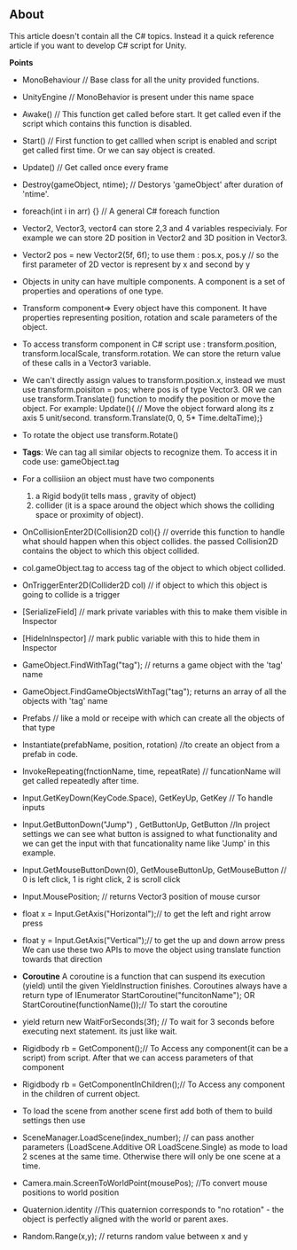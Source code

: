 ## About

This article doesn't contain all the C# topics. Instead it a quick reference article if you want to develop C# script for Unity.

**Points**

* MonoBehaviour // Base class for all the unity provided functions.

* UnityEngine // MonoBehavior is present under this name space
* Awake() // This function get called before start. It get called even if the script which contains this function is disabled.
* Start() // First function to get callled when script is enabled and script get called first time. Or we can say object is created.
* Update() // Get called once every frame
* Destroy(gameObject, ntime); // Destorys 'gameObject' after duration of 'ntime'.
* foreach(int i in arr) {} // A general C# foreach function
* Vector2, Vector3, vector4 can store 2,3 and 4 variables respecivialy. For example we can store 2D position in Vector2 and 3D position in Vector3.
* Vector2 pos = new Vector2(5f, 6f); to use them : pos.x, pos.y // so the first parameter of 2D vector is represent by x and second by y
* Objects in unity can have multiple components. A component is a set of properties and operations of one type.
* Transform component=> Every object have this component. It have properties representing position, rotation and scale parameters of the object.
* To access transform component in C# script use : transform.position, transform.localScale, transform.rotation. We can store the return value of these calls in a Vector3 variable.
* We can't directly assign values to transform.position.x, instead we must use transform.poisiton = pos; where pos is of type Vector3.
OR we can use transform.Translate() function to modify the position or move the object. For example:
      Update(){
       // Move the object forward along its z axis 5 unit/second.
        transform.Translate(0, 0, 5* Time.deltaTime);}
* To rotate the object use transform.Rotate()
* **Tags**: We can tag all similar objects to recognize them. To access it in code use: gameObject.tag
* For a collisiion an object must have two components
    1. a Rigid body(it tells mass , gravity of object)
    2. collider (it is a space around the object which shows the  colliding space or proximity of object).


* OnCollisionEnter2D(Collision2D col){} // override this function to handle what should happen when this object collides. the passed Collision2D contains the object to which this object collided.

* col.gameObject.tag to access tag of the object to which object collided.
* OnTriggerEnter2D(Collider2D col) // if object to which this object is going to collide is a trigger
* [SerializeField] // mark private variables with this to make them visible in Inspector
* [HideInInspector] // mark public variable with this to hide them in Inspector
* GameObject.FindWithTag("tag"); // returns a game object with the 'tag' name
* GameObject.FindGameObjectsWithTag("tag"); returns an array of all the objects with 'tag' name
* Prefabs // like a mold or receipe with which can create all the objects of that type
* Instantiate(prefabName, position, rotation) //to create an object from a prefab in code.
* InvokeRepeating(fnctionName, time, repeatRate) // funcationName will get called repeatedly after time.
* Input.GetKeyDown(KeyCode.Space), GetKeyUp, GetKey // To handle inputs
* Input.GetButtonDown("Jump") , GetButtonUp, GetButton //In project settings we can see what button is assigned to what functionality and we can get the input with that funcationality name like 'Jump' in this example.
* Input.GetMouseButtonDown(0), GetMouseButtonUp, GetMouseButton // 0 is left click, 1 is right click, 2 is scroll click
* Input.MousePosition; // returns Vector3 position of mouse cursor
* float x = Input.GetAxis("Horizontal");// to get the left and right arrow press
* float y = Input.GetAxis("Vertical");// to get the up and down arrow press
We can use these two APIs to move the object using translate function towards that direction
* **Coroutine** A coroutine is a function that can suspend its execution (yield) until the given YieldInstruction finishes. Coroutines always have a return type of IEnumerator
       StartCoroutine("funcitonName"); OR StartCoroutine(functionName());// To start the coroutine
* yield return new WaitForSeconds(3f); // To wait for 3 seconds  before executing next statement. its just like wait.
* Rigidbody rb = GetComponent<Rigidbody>();// To Access any component(it can be a script) from script. After that we can access parameters of that component
* Rigidbody rb = GetComponentInChildren<Rigidbody>();// To Access any component in the children of current object.
* To load the scene from another scene first add both of them to build settings then use
* SceneManager.LoadScene(index_number); // can pass another parameters (LoadScene.Additive OR LoadScene.Single) as mode to load 2 scenes at the same time. Otherwise there will only be one scene at a time.
* Camera.main.ScreenToWorldPoint(mousePos); //To convert mouse positions to world position
* Quaternion.identity //This quaternion corresponds to "no rotation" - the object is perfectly aligned with the world or parent axes.
* Random.Range(x,y); // returns random value between x and y
